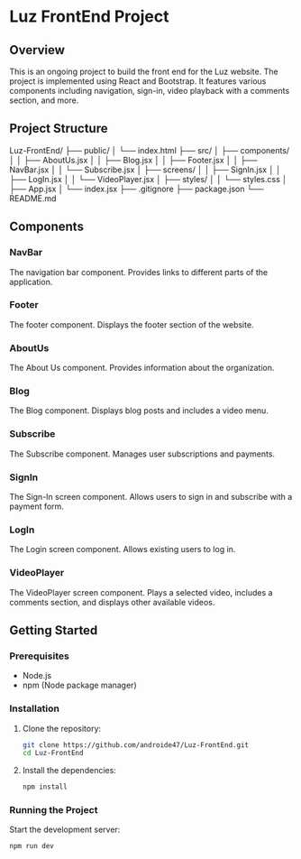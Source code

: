 # Luz FrontEnd Project

## Overview
This is an ongoing project to build the front end for the Luz website. The project is implemented using React and Bootstrap. It features various components including navigation, sign-in, video playback with a comments section, and more.

## Project Structure

Luz-FrontEnd/
├── public/
│ └── index.html
├── src/
│ ├── components/
│ │ ├── AboutUs.jsx
│ │ ├── Blog.jsx
│ │ ├── Footer.jsx
│ │ ├── NavBar.jsx
│ │ └── Subscribe.jsx
│ ├── screens/
│ │ ├── SignIn.jsx
│ │ ├── LogIn.jsx
│ │ └── VideoPlayer.jsx
│ ├── styles/
│ │ └── styles.css
│ ├── App.jsx
│ └── index.jsx
├── .gitignore
├── package.json
└── README.md


## Components

### NavBar
The navigation bar component. Provides links to different parts of the application.

### Footer
The footer component. Displays the footer section of the website.

### AboutUs
The About Us component. Provides information about the organization.

### Blog
The Blog component. Displays blog posts and includes a video menu.

### Subscribe
The Subscribe component. Manages user subscriptions and payments.

### SignIn
The Sign-In screen component. Allows users to sign in and subscribe with a payment form.

### LogIn
The Login screen component. Allows existing users to log in.

### VideoPlayer
The VideoPlayer screen component. Plays a selected video, includes a comments section, and displays other available videos.

## Getting Started

### Prerequisites
- Node.js
- npm (Node package manager)

### Installation
1. Clone the repository:
    ```sh
    git clone https://github.com/androide47/Luz-FrontEnd.git
    cd Luz-FrontEnd
    ```
2. Install the dependencies:
    ```sh
    npm install
    ```

### Running the Project
Start the development server:
```sh
npm run dev

